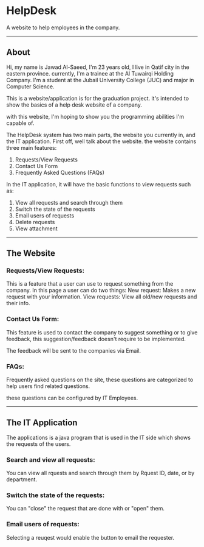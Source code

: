 # HelpDesk
A website to help employees in the company.

--------------------------------------------------------------------------------------------

## About

Hi, my name is Jawad Al-Saeed, I'm 23 years old, I live in Qatif city in the eastern province. currently, I'm a trainee at the Al Tuwairqi Holding Company. 
I'm a student at the Jubail University College (JUC) and major in Computer Science. 

This is a website/application is for the graduation project. it's intended to show the basics of a help desk website of a company.

with this website, I'm hoping to show you the programming abilities I'm capable of. 

The HelpDesk system has two main parts, the website you currently in, and the IT application. First off, well talk about the website. the website contains three main features:
  1. Requests/View Requests
  2. Contact Us Form
  3. Frequently Asked Questions (FAQs)
 
In the IT application, it will have the basic functions to view requests such as:
  1. View all requests and search through them
  2. Switch the state of the requests
  3. Email users of requests
  4. Delete requests
  5. View attachment
  
--------------------------------------------------------------------------------------------
## The Website

### Requests/View Requests:
This is a feature that a user can use to request something from the company. In this page a user can do two things:
New request: Makes a new request with your information.
View requests: View all old/new requests and their info.

### Contact Us Form:
This feature is used to contact the company to suggest something or to give feedback, this suggestion/feedback doesn't require to be implemented.

The feedback will be sent to the companies via Email.

### FAQs:
Frequently asked questions on the site, these questions are categorized to help users find related questions.

these questions can be configured by IT Employees.

--------------------------------------------------------------------------------------------
## The IT Application
The applications is a java program that is used in the IT side which shows the requests of the users.

### Search and view  all requests:
You can view all rquests and search through them by Rquest ID, date, or by department.

### Switch the state of the requests:
You can "close" the request that are done with or "open" them.

### Email users of requests:
Selecting a reuqest would enable the button to email the requester.
